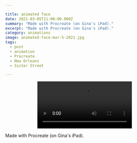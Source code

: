 ```yaml
---

title: animated face
date: 2021-03-05T11:00:00.000Z
summary: "Made with Procreate (on Gina's iPad)."
excerpt: "Made with Procreate (on Gina's iPad)."
category: animations
image: animated-face-mar-5-2021.jpg
tags:
  - post 
  - animation
  - Procreate
  - New Orleans
  - Sister Street

---
```


<div style="width: 100%; text-align: center;">
<video controls loop>
  <source type="video/mp4" src="/static/img/animations/mp4s/animated-face-mar-5-2021-wm.mp4"></source>
  <p>Your browser does not support the video element.</p>
</video>
</div>

Made with Procreate (on Gina's iPad).
